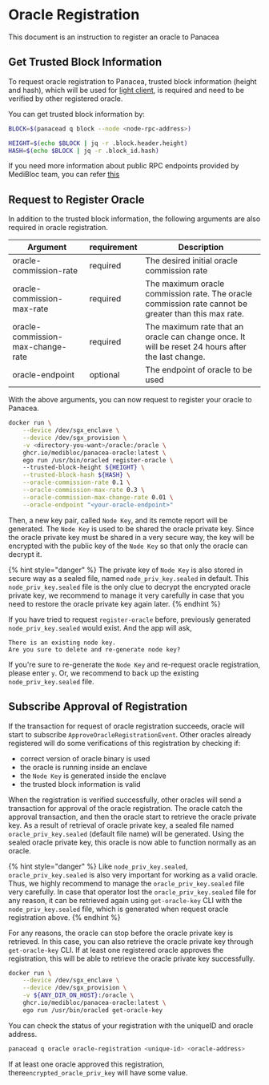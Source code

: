 # Oracle Registration

This document is an instruction to register an oracle to Panacea

## Get Trusted Block Information

To request oracle registration to Panacea, trusted block information (height and hash), which will be used for [light client](), is required and need to be verified by other registered oracle.

You can get trusted block information by:
```bash
BLOCK=$(panacead q block --node <node-rpc-address>)

HEIGHT=$(echo $BLOCK | jq -r .block.header.height)
HASH=$(echo $BLOCK | jq -r .block_id.hash)
```

If you need more information about public RPC endpoints provided by MediBloc team, you can refer [this](https://github.com/medibloc/panacea-mainnet#public-endpoints)

## Request to Register Oracle

In addition to the trusted block information, the following arguments are also required in oracle registration.

| Argument                          | requirement | Description                                                                                          |
|-----------------------------------|-------------|------------------------------------------------------------------------------------------------------|
| oracle-commission-rate            | required    | The desired initial oracle commission rate                                                           |
| oracle-commission-max-rate        | required    | The maximum oracle commission rate. The oracle commission rate cannot be greater than this max rate. |
| oracle-commission-max-change-rate | required    | The maximum rate that an oracle can change once. It will be reset 24 hours after the last change.    |
| oracle-endpoint                   | optional    | The endpoint of oracle to be used                                                                    |

With the above arguments, you can now request to register your oracle to Panacea.

```bash
docker run \
    --device /dev/sgx_enclave \
    --device /dev/sgx_provision \
    -v <directory-you-want>/oracle:/oracle \
    ghcr.io/medibloc/panacea-oracle:latest \
    ego run /usr/bin/oracled register-oracle \ 
    --trusted-block-height ${HEIGHT} \
    --trusted-block-hash ${HASH} \
    --oracle-commission-rate 0.1 \
    --oracle-commission-max-rate 0.3 \
    --oracle-commission-max-change-rate 0.01 \
    --oracle-endpoint "<your-oracle-endpoint>"
```

Then, a new key pair, called `Node Key`, and its remote report will be generated.
The `Node Key` is used to be shared the oracle private key.
Since the oracle private key must be shared in a very secure way, the key will be encrypted with the public key of the `Node Key` so that only the oracle can decrypt it.

{% hint style="danger" %}
The private key of `Node Key` is also stored in secure way as a sealed file, named `node_priv_key.sealed` in default.
This `node_priv_key.sealed` file is the only clue to decrypt the encrypted oracle private key, we recommend to manage it very carefully in case that you need to restore the oracle private key again later.
{% endhint %}

If you have tried to request `register-oracle` before, previously generated `node_priv_key.sealed` would exist.
And the app will ask, 

```
There is an existing node key.
Are you sure to delete and re-generate node key?
```

If you're sure to re-generate the `Node Key` and re-request oracle registration, please enter `y`.
Or, we recommend to back up the existing `node_priv_key.sealed` file.

## Subscribe Approval of Registration

If the transaction for request of oracle registration succeeds, oracle will start to subscribe `ApproveOracleRegistrationEvent`.
Other oracles already registered will do some verifications of this registration by checking if:
- correct version of oracle binary is used
- the oracle is running inside an enclave 
- the `Node Key` is generated inside the enclave
- the trusted block information is valid

When the registration is verified successfully, other oracles will send a transaction for approval of the oracle registration.
The oracle catch the approval transaction, and then the oracle start to retrieve the oracle private key.
As a result of retrieval of oracle private key, a sealed file named `oracle_priv_key.sealed` (default file name) will be generated.
Using the sealed oracle private key, this oracle is now able to function normally as an oracle.

{% hint style="danger" %}
Like `node_priv_key.sealed`, `oracle_priv_key.sealed` is also very important for working as a valid oracle.
Thus, we highly recommend to manage the `oracle_priv_key.sealed` file very carefully.
In case that operator lost the `oracle_priv_key.sealed` file for any reason, it can be retrieved again using `get-oracle-key` CLI with the `node_priv_key.sealed` file, which is generated when request oracle registration above.
{% endhint %}

For any reasons, the oracle can stop before the oracle private key is retrieved. 
In this case, you can also retrieve the oracle private key through `get-oracle-key` CLI.
If at least one registered oracle approves the registration, this will be able to retrieve the oracle private key successfully.

```bash
docker run \
    --device /dev/sgx_enclave \
    --device /dev/sgx_provision \
    -v ${ANY_DIR_ON_HOST}:/oracle \
    ghcr.io/medibloc/panacea-oracle:latest \
    ego run /usr/bin/oracled get-oracle-key
```

You can check the status of your registration with the uniqueID and oracle address.

```bash
panacead q oracle oracle-registration <unique-id> <oracle-address>
```

If at least one oracle approved this registration, there`encrypted_oracle_priv_key` will have some value.
